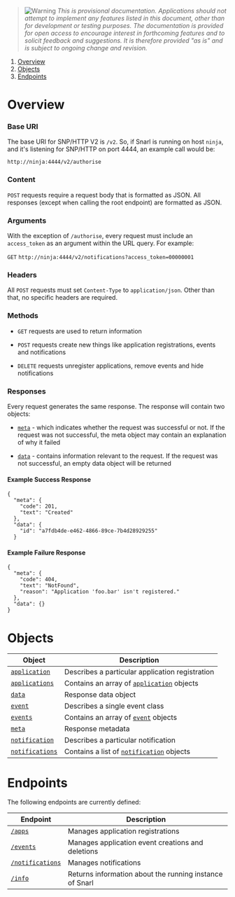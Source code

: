 > ![Warning](http://fullphat.net/docs/icons/warning.png) _This is provisional documentation.  Applications should not attempt to implement any features listed in this document, other than for development or testing purposes.  The documentation is provided for open access to encourage interest in forthcoming features and to solicit feedback and suggestions. It is therefore provided "as is" and is subject to ongoing change and revision._

1. [Overview](#overview)
1. [Objects](#objects)
1. [Endpoints](#endpoints)

# Overview

### Base URI
The base URI for SNP/HTTP V2 is `/v2`.  So, if Snarl is running on host `ninja`, and it's listening for SNP/HTTP on port 4444, an example call would be:

`http://ninja:4444/v2/authorise`

### Content
`POST` requests require a request body that is formatted as JSON.  All responses (except when calling the root endpoint) are formatted as JSON.

### Arguments
With the exception of `/authorise`, every request must include an `access_token` as an argument within the URL query.  For example:

`GET` `http://ninja:4444/v2/notifications?access_token=00000001`

### Headers
All `POST` requests must set `Content-Type` to `application/json`.  Other than that, no specific headers are required.

### Methods

* `GET` requests are used to return information

* `POST` requests create new things like application registrations, events and notifications

* `DELETE` requests unregister applications, remove events and hide notifications

### Responses
Every request generates the same response.  The response will contain two objects:

* [`meta`](https://github.com/fullphat/snarl_network_protocol/wiki/Oxide-Objects#meta) - which indicates whether the request was successful or not.  If the request was not successful, the meta object may contain an explanation of why it failed

* [`data`](https://github.com/fullphat/snarl_network_protocol/wiki/Oxide-Objects#data) - contains information relevant to the request.  If the request was not successful, an empty data object will be returned

#### Example Success Response

    {
      "meta": {
        "code": 201,
        "text": "Created"
      },
      "data": {
        "id": "a7fdb4de-e462-4866-89ce-7b4d28929255"
      }

#### Example Failure Response

    {
      "meta": {
        "code": 404,
        "text": "NotFound",
        "reason": "Application 'foo.bar' isn't registered."
      },
      "data": {}
    }

# Objects

|Object|Description|
|------|-----------|
|[`application`](https://github.com/fullphat/snarl_network_protocol/wiki/Oxide-Objects#application)|Describes a particular application registration|
|[`applications`](https://github.com/fullphat/snarl_network_protocol/wiki/Oxide-Objects#applications)|Contains an array of [`application`](https://github.com/fullphat/snarl_network_protocol/wiki/Oxide-Objects#application) objects
|[`data`](https://github.com/fullphat/snarl_network_protocol/wiki/Oxide-Objects#data)|Response data object|
|[`event`](https://github.com/fullphat/snarl_network_protocol/wiki/Oxide-Objects#event)|Describes a single event class|
|[`events`](https://github.com/fullphat/snarl_network_protocol/wiki/Oxide-Objects#events)|Contains an array of [`event`](https://github.com/fullphat/snarl_network_protocol/wiki/Oxide-Objects#event) objects
|[`meta`](https://github.com/fullphat/snarl_network_protocol/wiki/Oxide-Objects#meta)|Response metadata|
|[`notification`](https://github.com/fullphat/snarl_network_protocol/wiki/Oxide-Objects#notification)|Describes a particular notification|
|[`notifications`](https://github.com/fullphat/snarl_network_protocol/wiki/Oxide-Objects#notifications)|Contains a list of [`notification`](https://github.com/fullphat/snarl_network_protocol/wiki/Oxide-Objects#notification) objects


# Endpoints
The following endpoints are currently defined:

| Endpoint|Description|
| ------------- |-------------|
| [`/apps`](https://github.com/fullphat/snarl_network_protocol/wiki/Oxide-Endpoints#apps)|Manages application registrations|
| [`/events`](https://github.com/fullphat/snarl_network_protocol/wiki/Oxide-Endpoints#events)| Manages application event creations and deletions|
| [`/notifications`](https://github.com/fullphat/snarl_network_protocol/wiki/Oxide-Endpoints#notifications)|Manages notifications|
| [`/info`](https://github.com/fullphat/snarl_network_protocol/wiki/Oxide-Endpoints#info)|Returns information about the running instance of Snarl|

